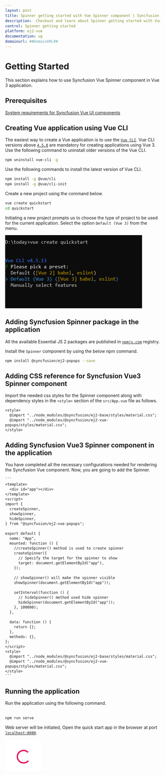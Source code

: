 ```yaml
---
layout: post
title: Spinner getting started with Vue Spinner component | Syncfusion
description:  Checkout and learn about Spinner getting started with Vue Spinner component of Syncfusion Essential JS 2 and more details.
control: Spinner getting started 
platform: ej2-vue
documentation: ug
domainurl: ##DomainURL##
---
```


# Getting Started

This section explains how to use Syncfusion Vue Spinner component in Vue 3 application.

## Prerequisites

[System requirements for Syncfusion Vue UI components](https://ej2.syncfusion.com/vue/documentation/system-requirements/)

## Creating Vue application using Vue CLI

The easiest way to create a Vue application is to use the [`Vue CLI`](https://github.com/vuejs/vue-cli). Vue CLI versions above [`4.5.0`](https://v3.vuejs.org/guide/migration/introduction.html#vue-cli) are mandatory for creating applications using Vue 3. Use the following command to uninstall older versions of the Vue CLI.

```bash
npm uninstall vue-cli -g
```

Use the following commands to install the latest version of Vue CLI.

```bash
npm install -g @vue/cli
npm install -g @vue/cli-init
```

Create a new project using the command below.

```bash
vue create quickstart
cd quickstart

```

Initiating a new project prompts us to choose the type of project to be used for the current application. Select the option `Default (Vue 3)` from the menu.

![Reference](./images/vue3-terminal.png)

## Adding Syncfusion Spinner package in the application

All the available Essential JS 2 packages are published in [`npmjs.com`](https://www.npmjs.com/~syncfusionorg) registry.

Install the `Spinner` component by using the below npm command.

```bash
npm install @syncfusion/ej2-popups --save
```

## Adding CSS reference for Syncfusion Vue3 Spinner component

Import the needed css styles for the Spinner component along with dependency styles in the `<style>` section of the `src/App.vue` file as follows.

```
<style>
  @import "../node_modules/@syncfusion/ej2-base/styles/material.css";
  @import "../node_modules/@syncfusion/ej2-vue-popups/styles/material.css";
</style>
```

## Adding Syncfusion Vue3 Spinner component in the application

You have completed all the necessary configurations needed for rendering the Syncfusion Vue component. Now, you are going to add the Spinner.

    ```
    <template>
      <div id="app"></div>
    </template>
    <script>
    import {
      createSpinner,
      showSpinner,
      hideSpinner,
    } from "@syncfusion/ej2-vue-popups";

    export default {
      name: "App",
      mounted: function () {
        //createSpinner() method is used to create spinner
        createSpinner({
          // Specify the target for the spinner to show
          target: document.getElementById("app"),
        });

        // showSpinner() will make the spinner visible
        showSpinner(document.getElementById("app"));

        setInterval(function () {
          // hideSpinner() method used hide spinner
          hideSpinner(document.getElementById("app"));
        }, 100000);
      },

      data: function () {
        return {};
      },
      methods: {},
    };
    </script>
    <style>
      @import "../node_modules/@syncfusion/ej2-base/styles/material.css";
      @import "../node_modules/@syncfusion/ej2-vue-popups/styles/material.css";
    </style>
    ```

## Running the application

Run the application using the following command.

```bash

npm run serve

```

Web server will be initiated, Open the quick start app in the browser at port [`localhost:8080`](http://localhost:8080/).

![Output](./images/spinner.png)
